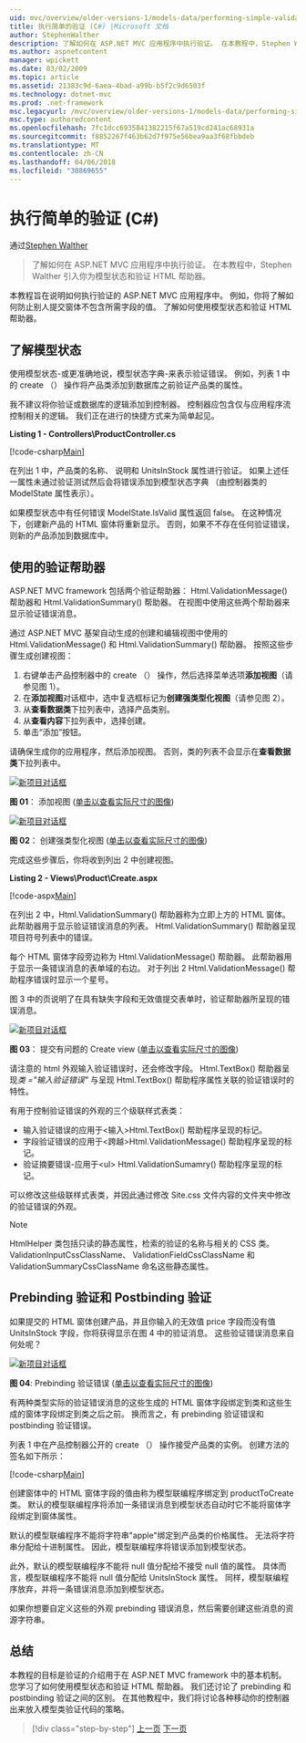 ```yaml
---
uid: mvc/overview/older-versions-1/models-data/performing-simple-validation-cs
title: 执行简单的验证 (C#) |Microsoft 文档
author: StephenWalther
description: 了解如何在 ASP.NET MVC 应用程序中执行验证。 在本教程中，Stephen Walther 引入你为模型状态和验证 HTML 帮助程序...
ms.author: aspnetcontent
manager: wpickett
ms.date: 03/02/2009
ms.topic: article
ms.assetid: 21383c9d-6aea-4bad-a99b-b5f2c9d6503f
ms.technology: dotnet-mvc
ms.prod: .net-framework
msc.legacyurl: /mvc/overview/older-versions-1/models-data/performing-simple-validation-cs
msc.type: authoredcontent
ms.openlocfilehash: 7fc1dcc6935841382215f67a519cd241ac68931a
ms.sourcegitcommit: f8852267f463b62d7f975e56bea9aa3f68fbbdeb
ms.translationtype: MT
ms.contentlocale: zh-CN
ms.lasthandoff: 04/06/2018
ms.locfileid: "30869655"
---
```

<a name="performing-simple-validation-c"></a>执行简单的验证 (C#)
====================
通过[Stephen Walther](https://github.com/StephenWalther)

> 了解如何在 ASP.NET MVC 应用程序中执行验证。 在本教程中，Stephen Walther 引入你为模型状态和验证 HTML 帮助器。


本教程旨在说明如何执行验证的 ASP.NET MVC 应用程序中。 例如，你将了解如何防止别人提交窗体不包含所需字段的值。 了解如何使用模型状态和验证 HTML 帮助器。

## <a name="understanding-model-state"></a>了解模型状态

使用模型状态-或更准确地说，模型状态字典-来表示验证错误。 例如，列表 1 中的 create （） 操作将产品类添加到数据库之前验证产品类的属性。


我不建议将你验证或数据库的逻辑添加到控制器。 控制器应包含仅与应用程序流控制相关的逻辑。 我们正在进行的快捷方式来为简单起见。


**Listing 1 - Controllers\ProductController.cs**

[!code-csharp[Main](performing-simple-validation-cs/samples/sample1.cs)]

在列出 1 中，产品类的名称、 说明和 UnitsInStock 属性进行验证。 如果上述任一属性未通过验证测试然后会将错误添加到模型状态字典 （由控制器类的 ModelState 属性表示）。

如果模型状态中有任何错误 ModelState.IsValid 属性返回 false。 在这种情况下，创建新产品的 HTML 窗体将重新显示。 否则，如果不不存在任何验证错误，则新的产品添加到数据库中。

## <a name="using-the-validation-helpers"></a>使用的验证帮助器

ASP.NET MVC framework 包括两个验证帮助器： Html.ValidationMessage() 帮助器和 Html.ValidationSummary() 帮助器。 在视图中使用这些两个帮助器来显示验证错误消息。

通过 ASP.NET MVC 基架自动生成的创建和编辑视图中使用的 Html.ValidationMessage() 和 Html.ValidationSummary() 帮助器。 按照这些步骤生成创建视图：

1. 右键单击产品控制器中的 create （） 操作，然后选择菜单选项**添加视图**（请参见图 1）。
2. 在**添加视图**对话框中，选中复选框标记为**创建强类型化视图**（请参见图 2）。
3. 从**查看数据类**下拉列表中，选择产品类别。
4. 从**查看内容**下拉列表中，选择创建。
5. 单击“添加”按钮。


请确保生成你的应用程序，然后添加视图。 否则，类的列表不会显示在**查看数据类**下拉列表中。


[![新项目对话框](performing-simple-validation-cs/_static/image1.jpg)](performing-simple-validation-cs/_static/image1.png)

**图 01**： 添加视图 ([单击以查看实际尺寸的图像](performing-simple-validation-cs/_static/image2.png))


[![新项目对话框](performing-simple-validation-cs/_static/image2.jpg)](performing-simple-validation-cs/_static/image3.png)

**图 02**： 创建强类型化视图 ([单击以查看实际尺寸的图像](performing-simple-validation-cs/_static/image4.png))


完成这些步骤后，你将收到列出 2 中创建视图。

**Listing 2 - Views\Product\Create.aspx**

[!code-aspx[Main](performing-simple-validation-cs/samples/sample2.aspx)]

在列出 2 中，Html.ValidationSummary() 帮助器称为立即上方的 HTML 窗体。 此帮助器用于显示验证错误消息的列表。 Html.ValidationSummary() 帮助器呈现项目符号列表中的错误。

每个 HTML 窗体字段旁边称为 Html.ValidationMessage() 帮助器。 此帮助器用于显示一条错误消息的表单域的右边。 对于列出 2 Html.ValidationMessage() 帮助程序错误时显示一个星号。

图 3 中的页说明了在具有缺失字段和无效值提交表单时，验证帮助器所呈现的错误消息。


[![新项目对话框](performing-simple-validation-cs/_static/image3.jpg)](performing-simple-validation-cs/_static/image5.png)

**图 03**： 提交有问题的 Create view ([单击以查看实际尺寸的图像](performing-simple-validation-cs/_static/image6.png))


请注意的 html 外观输入验证错误时，还会修改字段。 Html.TextBox() 帮助器呈现*类 ="输入验证错误"* 与呈现 Html.TextBox() 帮助程序属性关联的验证错误时的特性。

有用于控制验证错误的外观的三个级联样式表类：

- 输入验证错误的应用于&lt;输入&gt;Html.TextBox() 帮助程序呈现的标记。
- 字段验证错误的应用于&lt;跨越&gt;Html.ValidationMessage() 帮助程序呈现的标记。
- 验证摘要错误-应用于&lt;ul&gt; Html.ValidationSumamry() 帮助程序呈现的标记。

可以修改这些级联样式表类，并因此通过修改 Site.css 文件内容的文件夹中修改的验证错误的外观。

> [!NOTE] 
> 
> HtmlHelper 类包括只读的静态属性，检索的验证的名称与相关的 CSS 类。 ValidationInputCssClassName、 ValidationFieldCssClassName 和 ValidationSummaryCssClassName 命名这些静态属性。


## <a name="prebinding-validation-and-postbinding-validation"></a>Prebinding 验证和 Postbinding 验证

如果提交的 HTML 窗体创建产品，并且你输入的无效值 price 字段而没有值 UnitsInStock 字段，你将获得显示在图 4 中的验证消息。 这些验证错误消息来自何处呢？


[![新项目对话框](performing-simple-validation-cs/_static/image4.jpg)](performing-simple-validation-cs/_static/image7.png)

**图 04**: Prebinding 验证错误 ([单击以查看实际尺寸的图像](performing-simple-validation-cs/_static/image8.png))


有两种类型实际的验证错误消息的这些生成的 HTML 窗体字段绑定到类和这些生成的窗体字段绑定到类之后之前。 换而言之，有 prebinding 验证错误和 postbinding 验证错误。

列表 1 中在产品控制器公开的 create （） 操作接受产品类的实例。 创建方法的签名如下所示：

[!code-csharp[Main](performing-simple-validation-cs/samples/sample3.cs)]

创建窗体中的 HTML 窗体字段的值由称为模型联编程序绑定到 productToCreate 类。 默认的模型联编程序将添加一条错误消息到模型状态自动时它不能将窗体字段绑定到窗体属性。

默认的模型联编程序不能将字符串"apple"绑定到产品类的价格属性。 无法将字符串分配给十进制属性。 因此，模型联编程序将错误添加到模型状态。

此外，默认的模型联编程序不能将 null 值分配给不接受 null 值的属性。 具体而言，模型联编程序不能将 null 值分配给 UnitsInStock 属性。 同样，模型联编程序放弃，并将一条错误消息添加到模型状态。

如果你想要自定义这些的外观 prebinding 错误消息，然后需要创建这些消息的资源字符串。

## <a name="summary"></a>总结

本教程的目标是验证的介绍用于在 ASP.NET MVC framework 中的基本机制。 您学习了如何使用模型状态和验证 HTML 帮助器。 我们还讨论了 prebinding 和 postbinding 验证之间的区别。 在其他教程中，我们将讨论各种移动你的控制器出来放入模型类验证代码的策略。

> [!div class="step-by-step"]
> [上一页](displaying-a-table-of-database-data-cs.md)
> [下一页](validating-with-the-idataerrorinfo-interface-cs.md)
